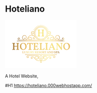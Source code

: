 Hoteliano 
=========

![alt text][logo]

[logo]: https://github.com/SalmaMYassin/IP-project/blob/master/IP%20Project/Images/Logo.png "Logo"

A Hotel Website,

#H1 https://hoteliano.000webhostapp.com/
